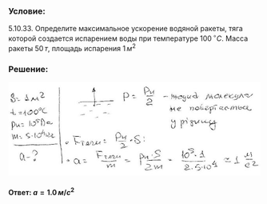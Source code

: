 ###  Условие:

$5.10.33.$ Определите максимальное ускорение водяной ракеты, тяга которой создается испарением воды при температуре $100 \,^{\circ}C$. Масса ракеты $50 \,т$, площадь испарения $1 \,м^2$

###  Решение:

![|640x237, 67%](../../img/5.10.33/1.jpg)

#### Ответ: $a = 1.0 \,м/с^2$